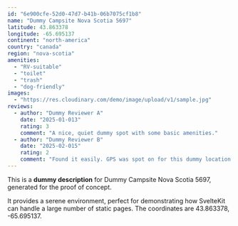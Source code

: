 ```yaml
---
id: "6e900cfe-52d0-47d7-b41b-06b7075cf1b8"
name: "Dummy Campsite Nova Scotia 5697"
latitude: 43.863378
longitude: -65.695137
continent: "north-america"
country: "canada"
region: "nova-scotia"
amenities:
  - "RV-suitable"
  - "toilet"
  - "trash"
  - "dog-friendly"
images:
  - "https://res.cloudinary.com/demo/image/upload/v1/sample.jpg"
reviews:
  - author: "Dummy Reviewer A"
    date: "2025-01-013"
    rating: 3
    comment: "A nice, quiet dummy spot with some basic amenities."
  - author: "Dummy Reviewer B"
    date: "2025-02-015"
    rating: 2
    comment: "Found it easily. GPS was spot on for this dummy location."
---
```


This is a **dummy description** for Dummy Campsite Nova Scotia 5697, generated for the proof of concept.

It provides a serene environment, perfect for demonstrating how SvelteKit can handle a large number of static pages. The coordinates are 43.863378, -65.695137.
